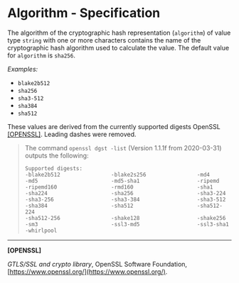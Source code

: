 # Algorithm - Specification

The algorithm of the cryptographic hash representation (`algorithm`) of value type `string` with one or more characters
contains the name of the cryptographic hash algorithm used to calculate the value.
The default value for `algorithm` is `sha256`.

*Examples:*

* `blake2b512`
* `sha256`
* `sha3-512`
* `sha384`
* `sha512`

These values are derived from the currently supported digests OpenSSL [[OPENSSL]](#openssl). Leading dashes were
removed.

> The command `openssl dgst -list` (Version 1.1.1f from 2020-03-31) outputs the following:
>
>  ```text
>  Supported digests:
>  -blake2b512                -blake2s256                -md4
>  -md5                       -md5-sha1                  -ripemd
>  -ripemd160                 -rmd160                    -sha1
>  -sha224                    -sha256                    -sha3-224
>  -sha3-256                  -sha3-384                  -sha3-512
>  -sha384                    -sha512                    -sha512-224
>  -sha512-256                -shake128                  -shake256
>  -sm3                       -ssl3-md5                  -ssl3-sha1
>  -whirlpool
>  ```

___

<a name="openssl"/>**[OPENSSL]**

*GTLS/SSL and crypto library*, OpenSSL Software Foundation, [https://www.openssl.org/](https://www.openssl.org/).
